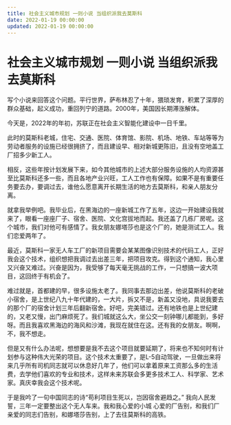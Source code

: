 ```yaml
---
title: 社会主义城市规划 一则小说 当组织派我去莫斯科
date: 2022-01-19 00:00:00
updated: 2022-01-19 00:00:00
---
```


# 社会主义城市规划 一则小说 当组织派我去莫斯科

写个小说来回答这个问题。平行世界，萨布林忍了十年，猥琐发育，积累了深厚的群众基础，起义成功，重回列宁的道路。2000年，美国因长期滞涨解体。

今天是，2022年的年初，苏联正在社会主义智能化建设中一日千里。

此时的莫斯科老城，住宅、交通、医院、体育馆、影院、机场、地铁、车站等等为劳动者服务的设施已经很拥挤了，而且建设早、相对新城更陈旧，且没有空地盖工厂招多少新工人。

相反，这些年按计划发展下来，如今其他城市的上述大部分服务设施的人均资源甚至比莫斯科还多一些，而且各地产业兴旺，工人工作也有保障。如果不是有重要任务要去办，要调过去，谁他么愿意离开长期生活的地方去莫斯科，和亲人朋友分离。

就拿我举例吧。我毕业后，在黑海边的一座新城工作了五年，这边一开始建设我就来了，眼看一座座厂子、宿舍、医院、文化宫拔地而起。我还盖了几栋厂房呢。这个城市，我们对他可有感情了。我女朋友娜塔莎也是这个厂的，她是测试工人。我们恋爱两年了。

最近，莫斯科一家无人车工厂的新项目需要会某某图像识别技术的代码工人，正好我会这个技术，组织想把我调过去出差三年，把项目攻克。得到这个通知，我心里又兴奋又难过。兴奋是因为，我受够了每天毫无挑战的工作，一只想搞一波大项目，这回终于有机会了。

难过就是，首都建的早，很多设施太老了。我同事去那边出差，他说莫斯科的老破小宿舍，是上世纪八九十年代建的，一大片，拆又不是，新盖又没地，具说我要去的那个厂的宿舍计划三年后翻新宿舍。好吧，完美错过。还有地铁也是上世纪建的，又老又慢，出门麻烦死了。我们城就这么大，坐公交一刻钟哪儿都能到，多好呀。而且我喜欢黑海边的海风和沙滩，我现在就住在这。还有我的女朋友。啊啊，不，我不想走。

但是又有什么办法呢，想想要是我不去这个项目就要延期了，将来也不知何时有计划参与这种伟大光荣的项目。这个技术太重要了，是L-5自动驾驶，一旦做出来将来几乎所有司机同志就可以休息好几年了，他们可以拿着原来工资那么多的生活费，去学他们喜欢的专业和技术，这样未来苏联会多更多技术工人、科学家、艺术家。真庆幸我会这个技术呢。

于是我吟了一句中国同志的诗“苟利项目生死以，岂因宿舍避趋之。” 我向人民发誓，三年一定要整出这个无人车来。我和我心爱的小城 心爱的厂告别，和我们厂亲爱的同志们告别，和娜塔莎告别，上了去往莫斯科的高铁。
